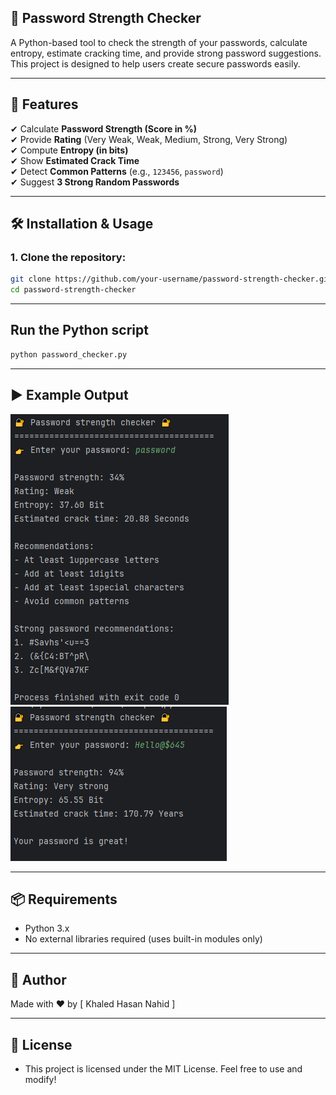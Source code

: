 ## 🔐 Password Strength Checker

A Python-based tool to check the strength of your passwords, calculate entropy, estimate cracking time, and provide strong password suggestions.  
This project is designed to help users create secure passwords easily.

---

## 📌 Features

✔ Calculate **Password Strength (Score in %)**  
✔ Provide **Rating** (Very Weak, Weak, Medium, Strong, Very Strong)  
✔ Compute **Entropy (in bits)**  
✔ Show **Estimated Crack Time**  
✔ Detect **Common Patterns** (e.g., `123456`, `password`)  
✔ Suggest **3 Strong Random Passwords**  

---

## 🛠 Installation & Usage

### 1. Clone the repository:
```bash
git clone https://github.com/your-username/password-strength-checker.git
cd password-strength-checker

```

---

## Run the Python script

```bash
python password_checker.py

```

---

## ▶️ Example Output

![passwordcheck1](https://github.com/khaled6hasan/Password-Strength-Checker/blob/main/passwordcheck1.PNG)       ![passwordcheck2](https://github.com/khaled6hasan/Password-Strength-Checker/blob/main/passwordcheck2.PNG)


---

## 📦 Requirements

- Python 3.x
- No external libraries required (uses built-in modules only)

---

## 📝 Author

Made with ❤️ by [ Khaled Hasan Nahid ]

---

## 📃 License

- This project is licensed under the MIT License. Feel free to use and modify!



